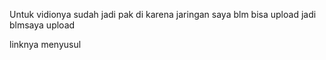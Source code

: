 Untuk vidionya sudah jadi pak di karena jaringan saya blm bisa upload jadi blmsaya upload


linknya menyusul
